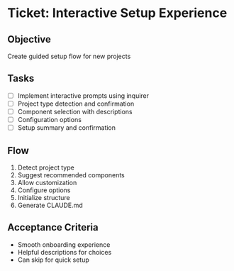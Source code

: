 # Ticket: Interactive Setup Experience

## Objective
Create guided setup flow for new projects

## Tasks
- [ ] Implement interactive prompts using inquirer
- [ ] Project type detection and confirmation
- [ ] Component selection with descriptions
- [ ] Configuration options
- [ ] Setup summary and confirmation

## Flow
1. Detect project type
2. Suggest recommended components
3. Allow customization
4. Configure options
5. Initialize structure
6. Generate CLAUDE.md

## Acceptance Criteria
- Smooth onboarding experience
- Helpful descriptions for choices
- Can skip for quick setup